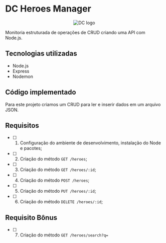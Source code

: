 # DC Heroes Manager

<p align="center">
  <img src="https://github.com/joanamds/dc-heroes-manager/assets/106452876/c200315a-58c7-4682-bcf7-69a5526f22a1" alt="DC logo">
</p>

Monitoria estruturada de operações de CRUD criando uma API com Node.js.

## Tecnologias utilizadas 
- Node.js
- Express
- Nodemon

## Código implementado 

Para este projeto criamos um CRUD para ler e inserir dados em um arquivo JSON. 

## Requisitos

- [ ] 1. Configuração do ambiente de desenvolvimento, instalação do Node e pacotes;
- [ ] 2. Criação do método `GET /heroes`;
- [ ] 3. Criação do método `GET /heroes/:id`;
- [ ] 4. Criação do método `POST /heroes`;
- [ ] 5. Criação do método `PUT /heroes/:id`;
- [ ] 6. Criação do método `DELETE /heroes/:id`;

## Requisito Bônus
- [ ] 7. Criação do método `GET /heroes/search?q=`


